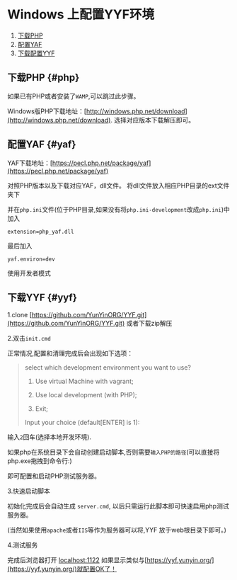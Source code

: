 Windows 上配置YYF环境
===================

1. [下载PHP](#php)
2. [配置YAF](#yaf)
3. [下载配置YYF](#yyf)

## 下载PHP {#php}

如果已有PHP或者安装了`WAMP`,可以跳过此步骤。

Windows版PHP下载地址：[http://windows.php.net/download](http://windows.php.net/download). 选择对应版本下载解压即可。


## 配置YAF {#yaf}

YAF下载地址：[https://pecl.php.net/package/yaf](https://pecl.php.net/package/yaf)

对照PHP版本以及下载对应YAF，dll文件。 将dll文件放入相应PHP目录的ext文件夹下

并在`php.ini`文件(位于PHP目录,如果没有将`php.ini-development`改成`php.ini`)中加入

```
extension=php_yaf.dll
```

最后加入
```
yaf.environ=dev
```
使用开发者模式

## 下载YYF {#yyf}

1.clone [https://github.com/YunYinORG/YYF.git](https://github.com/YunYinORG/YYF.git) 或者下载zip解压

2.双击`init.cmd`

正常情况,配置和清理完成后会出现如下选项：


>select which development environment you want to use?
>
>  1) Use virtual Machine with vagrant;
>
>  2) Use local development (with PHP);
>
>  0) Exit;
>
>
>Input your choice (default[ENTER] is 1):


输入`2`回车(选择本地开发环境).

如果php在系统目录下会自动创建启动脚本,否则需要`输入PHP的路径`(可以直接将php.exe拖拽到命令行:)

即可配置和启动PHP测试服务器。

3.快速启动脚本

初始化完成后会自动生成 `server.cmd`, 以后只需运行此脚本即可快速启用php测试服务器。

(当然如果使用`apache`或者`IIS`等作为服务器可以将,YYF 放于web根目录下即可。)

4.测试服务

完成后浏览器打开 [localhost:1122](http://localhost:1122) 如果显示类似与[https://yyf.yunyin.org/](https://yyf.yunyin.org/)就配置OK了！
